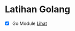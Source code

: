# Latihan Golang

- [x] Go Module [Lihat](https://github.com/corn404/latihan-golang/tree/main/go-module)
